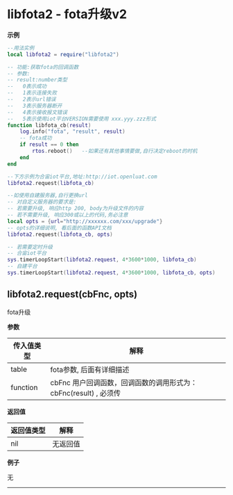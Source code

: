 # libfota2 - fota升级v2

**示例**

```lua
--用法实例
local libfota2 = require("libfota2")

-- 功能:获取fota的回调函数
-- 参数:
-- result:number类型
--   0表示成功
--   1表示连接失败
--   2表示url错误
--   3表示服务器断开
--   4表示接收报文错误
--   5表示使用iot平台VERSION需要使用 xxx.yyy.zzz形式
function libfota_cb(result)
    log.info("fota", "result", result)
    -- fota成功
    if result == 0 then
        rtos.reboot()   --如果还有其他事情要做,自行决定reboot的时机
    end
end

--下方示例为合宙iot平台,地址:http://iot.openluat.com 
libfota2.request(libfota_cb)

--如使用自建服务器,自行更换url
-- 对自定义服务器的要求是:
-- 若需要升级, 响应http 200, body为升级文件的内容
-- 若不需要升级, 响应300或以上的代码,务必注意
local opts = {url="http://xxxxxx.com/xxx/upgrade"}
-- opts的详细说明, 看后面的函数API文档
libfota2.request(libfota_cb, opts)

-- 若需要定时升级
-- 合宙iot平台
sys.timerLoopStart(libfota2.request, 4*3600*1000, libfota_cb)
-- 自建平台
sys.timerLoopStart(libfota2.request, 4*3600*1000, libfota_cb, opts)

```

## libfota2.request(cbFnc, opts)



fota升级

**参数**

|传入值类型|解释|
|-|-|
|table|fota参数, 后面有详细描述|
|function|cbFnc 用户回调函数，回调函数的调用形式为：cbFnc(result) , 必须传|

**返回值**

|返回值类型|解释|
|-|-|
|nil|无返回值|

**例子**

无

---

